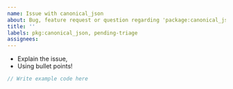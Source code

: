 ```yaml
---
name: Issue with canonical_json
about: Bug, feature request or question regarding 'package:canonical_json'
title: ''
labels: pkg:canonical_json, pending-triage
assignees:
---
```

 * Explain the issue,
 * Using bullet points!

```dart
// Write example code here
```
